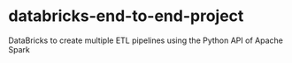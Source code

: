 # databricks-end-to-end-project
DataBricks to create multiple ETL pipelines using the Python API of Apache Spark
